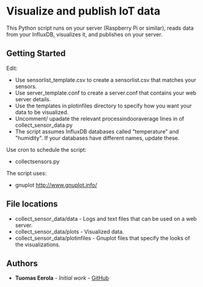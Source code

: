 # Visualize and publish IoT data

This Python script runs on your server (Raspberry Pi or similar), reads data from your InfluxDB, visualizes it, and publishes on your server.

## Getting Started

Edit:

- Use sensorlist_template.csv to create a sensorlist.csv that matches your sensors.
- Use server_template.conf to create a server.conf that contains your web server details.
- Use the templates in plotinfiles directory to specify how you want your data to be visualized.
- Uncomment/ upadate the relevant processindooraverage lines in of collect_sensor_data.py
- The script assumes InfluxDB databases called "temperature" and "humidity". If your databases have different names, update these.

Use cron to schedule the script:

- collectsensors.py

The script uses:

- gnuplot http://www.gnuplot.info/

## File locations

- collect_sensor_data/data - Logs and text files that can be used on a web server.
- collect_sensor_data/plots - Visualized data.
- collect_sensor_data/plotinfiles - Gnuplot files that specify the looks of the visualizations.

## Authors

* **Tuomas Eerola** - *Initial work* - [GitHub](https://github.com/eerolat)
